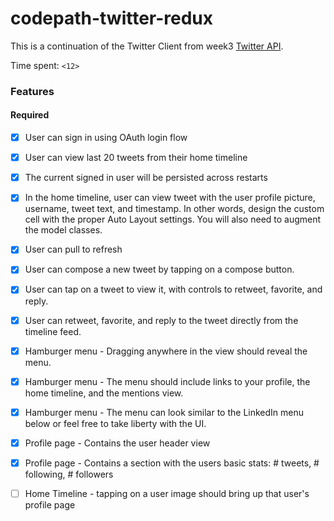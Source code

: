 # codepath-twitter-redux

This is a continuation of the Twitter Client from week3 [Twitter API](https://apps.twitter.com/).

Time spent: `<12>`

### Features

#### Required


- [x] User can sign in using OAuth login flow
- [x] User can view last 20 tweets from their home timeline
- [x] The current signed in user will be persisted across restarts
- [x] In the home timeline, user can view tweet with the user profile picture, username, tweet text, and timestamp.  In other words, design the custom cell with the proper Auto Layout settings.  You will also need to augment the model classes.
- [x] User can pull to refresh
- [x] User can compose a new tweet by tapping on a compose button.
- [x] User can tap on a tweet to view it, with controls to retweet, favorite, and reply.
- [x] User can retweet, favorite, and reply to the tweet directly from the timeline feed.

- [x] Hamburger menu - Dragging anywhere in the view should reveal the menu.
- [x] Hamburger menu - The menu should include links to your profile, the home timeline, and the mentions view.
- [x] Hamburger menu - The menu can look similar to the LinkedIn menu below or feel free to take liberty with the UI.
- [x] Profile page - Contains the user header view
- [x] Profile page - Contains a section with the users basic stats: # tweets, # following, # followers
- [ ] Home Timeline - tapping on a user image should bring up that user's profile page


